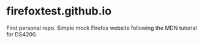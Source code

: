 # firefoxtest.github.io
First personal repo. Simple mock Firefox website following the MDN tutorial for DS4200. 
